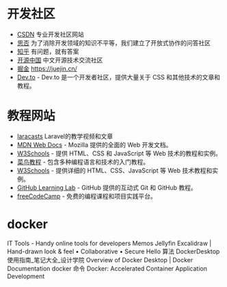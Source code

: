 # 开发社区

- [CSDN](https://www.csdn.net/)  专业开发社区网站
- [思否](https://segmentfault.com/)  为了消除开发领域的知识不平等，我们建立了开放式协作的问答社区
- [知乎](https://www.zhihu.com/) 有问题，就有答案
- [开源中国](https://www.oschina.net/) 中文开源技术交流社区
- [掘金](https://juejin.cn/)  https://juejin.cn/
- [Dev.to](https://dev.to/) - Dev.to 是一个开发者社区，提供大量关于 CSS 和其他技术的文章和教程。


# 教程网站
- [laracasts](https://laracasts.com/) Laravel的教学视频和文章
- [MDN Web Docs](https://developer.mozilla.org) - Mozilla 提供的全面的 Web 开发文档。
- [W3Schools](https://www.w3schools.com) - 提供 HTML、CSS 和 JavaScript 等 Web 技术的教程和实例。
- [菜鸟教程](https://www.runoob.com) - 包含多种编程语言和技术的入门教程。
- [W3Schools](https://www.w3schools.com) - 提供详细的 HTML、CSS、JavaScript 等 Web 技术教程和实例。
- [GitHub Learning Lab](https://lab.github.com) - GitHub 提供的互动式 Git 和 GitHub 教程。
- [freeCodeCamp](https://www.freecodecamp.org) - 免费的编程课程和项目实践平台。

# docker
IT Tools - Handy online tools for developers
Memos
Jellyfin
Excalidraw | Hand-drawn look & feel • Collaborative • Secure
Hello 算法
DockerDesktop使用指南_笔记大全_设计学院
Overview of Docker Desktop | Docker Documentation
docker 命令
Docker: Accelerated Container Application Development

